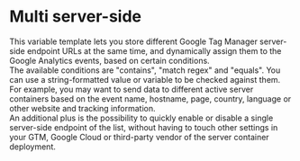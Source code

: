 # Multi server-side

This variable template lets you store different Google Tag Manager server-side endpoint URLs at the same time, and dynamically assign them to the Google Analytics events, based on certain conditions.<br>
The available conditions are "contains", "match regex" and "equals". You can use a string-formatted value or variable to be checked against them.<br>
For example, you may want to send data to different active server containers based on the event name, hostname, page, country, language or other website and tracking information.<br>
An additional plus is the possibility to quickly enable or disable a single server-side endpoint of the list, without having to touch other settings in your GTM, Google Cloud or third-party vendor of the server container deployment.
